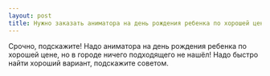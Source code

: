 ```yaml
---
layout: post 
title: Нужно заказать аниматора на день рождения ребенка по хорошей цене 
--- 
```

Срочно, подскажите! Надо аниматора на день рождения ребенка по хорошей цене, но в городе ничего подходящего не нашёл! Надо быстро найти хороший вариант, подскажите советом.